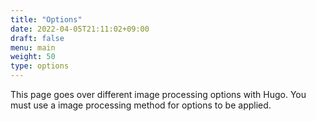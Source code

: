 ```yaml
---
title: "Options"
date: 2022-04-05T21:11:02+09:00
draft: false
menu: main
weight: 50
type: options
---
```

This page goes over different image processing options with Hugo.
You must use a image processing method for options to be applied.
